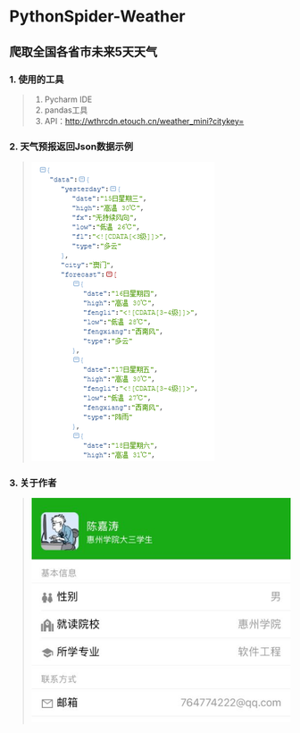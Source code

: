 # PythonSpider-Weather
## 爬取全国各省市未来5天天气
### 1. 使用的工具
>1. Pycharm IDE  
>2. pandas工具
>3. API：http://wthrcdn.etouch.cn/weather_mini?citykey=   
### 2. 天气预报返回Json数据示例
>![image](https://raw.githubusercontent.com/ChenchenJT/Image/master/JsonWeather.png)  
### 3. 关于作者
>![image](https://raw.githubusercontent.com/ChenchenJT/Image/master/me.jpg)
  
